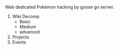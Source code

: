 Web dedicated Pokémon hacking by goose go server.

1. Wiki Decomp
   - Basic
   - Medium
   - advanced
2. Projects
3. Events
